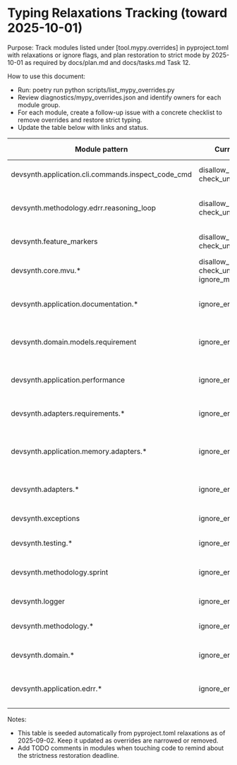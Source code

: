 # Typing Relaxations Tracking (toward 2025-10-01)

Purpose: Track modules listed under [tool.mypy.overrides] in pyproject.toml with relaxations or ignore flags, and plan restoration to strict mode by 2025-10-01 as required by docs/plan.md and docs/tasks.md Task 12.

How to use this document:
- Run: poetry run python scripts/list_mypy_overrides.py
- Review diagnostics/mypy_overrides.json and identify owners for each module group.
- For each module, create a follow-up issue with a concrete checklist to remove overrides and restore strict typing.
- Update the table below with links and status.

| Module pattern | Current relaxations | Owner | Issue link | Target date | Status |
|---|---|---|---|---|---|
| devsynth.application.cli.commands.inspect_code_cmd | disallow_untyped_defs=false, check_untyped_defs=false | TBD | [restore-strict-typing-inspect-code-cmd.md](restore-strict-typing-inspect-code-cmd.md) | 2025-10-01 | open |
| devsynth.methodology.edrr.reasoning_loop | disallow_untyped_defs=false, check_untyped_defs=false | TBD | [restore-strict-typing-edrr-reasoning-loop.md](restore-strict-typing-edrr-reasoning-loop.md) | 2025-10-01 | open |
| devsynth.feature_markers | disallow_untyped_defs=false, check_untyped_defs=false | TBD | [restore-strict-typing-feature-markers.md](restore-strict-typing-feature-markers.md) | 2025-10-01 | open |
| devsynth.core.mvu.* | disallow_untyped_defs=false, check_untyped_defs=false, ignore_missing_imports=true | TBD | [restore-strict-typing-core-mvu.md](restore-strict-typing-core-mvu.md) | 2025-10-01 | open |
| devsynth.application.documentation.* | ignore_errors=true | TBD | [restore-strict-typing-application-documentation.md](restore-strict-typing-application-documentation.md) | 2025-10-01 | open |
| devsynth.domain.models.requirement | ignore_errors=true | TBD | [restore-strict-typing-domain-models-requirement.md](restore-strict-typing-domain-models-requirement.md) | 2025-10-01 | open |
| devsynth.application.performance | ignore_errors=true | TBD | [restore-strict-typing-application-performance.md](restore-strict-typing-application-performance.md) | 2025-10-01 | open |
| devsynth.adapters.requirements.* | ignore_errors=true | TBD | [restore-strict-typing-adapters-requirements.md](restore-strict-typing-adapters-requirements.md) | 2025-10-01 | open |
| devsynth.application.memory.adapters.* | ignore_errors=true | TBD | [restore-strict-typing-application-memory-adapters.md](restore-strict-typing-application-memory-adapters.md) | 2025-10-01 | open |
| devsynth.adapters.* | ignore_errors=true | TBD | [restore-strict-typing-adapters.md](restore-strict-typing-adapters.md) | 2025-10-01 | open |
| devsynth.exceptions | ignore_errors=true | TBD | [restore-strict-typing-exceptions.md](restore-strict-typing-exceptions.md) | 2025-10-01 | open |
| devsynth.testing.* | ignore_errors=true | TBD | [restore-strict-typing-testing.md](restore-strict-typing-testing.md) | 2025-10-01 | open |
| devsynth.methodology.sprint | ignore_errors=true | TBD | [restore-strict-typing-methodology-sprint.md](restore-strict-typing-methodology-sprint.md) | 2025-10-01 | open |
| devsynth.logger | ignore_errors=true | TBD | [restore-strict-typing-logger.md](restore-strict-typing-logger.md) | 2025-10-01 | open |
| devsynth.methodology.* | ignore_errors=true | TBD | [restore-strict-typing-methodology.md](restore-strict-typing-methodology.md) | 2025-10-01 | open |
| devsynth.domain.* | ignore_errors=true | TBD | [restore-strict-typing-domain.md](restore-strict-typing-domain.md) | 2025-10-01 | open |
| devsynth.application.edrr.* | ignore_errors=true | TBD | [restore-strict-typing-application-edrr.md](restore-strict-typing-application-edrr.md) | 2025-10-01 | open |

Notes:
- This table is seeded automatically from pyproject.toml relaxations as of 2025-09-02. Keep it updated as overrides are narrowed or removed.
- Add TODO comments in modules when touching code to remind about the strictness restoration deadline.
